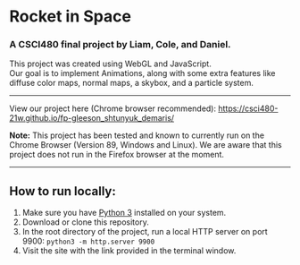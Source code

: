 # Rocket in Space
### A CSCI480 final project by Liam, Cole, and Daniel.

This project was created using WebGL and JavaScript.  
Our goal is to implement Animations, along with some extra features like diffuse color maps, normal maps,
a skybox, and a particle system.

___

View our project here (Chrome browser recommended): https://csci480-21w.github.io/fp-gleeson_shtunyuk_demaris/

__Note:__ This project has been tested and known to currently run on the Chrome Browser
(Version 89, Windows and Linux). We are aware that this project does not run in the Firefox browser at the moment.

___

## How to run locally:

1. Make sure you have [Python 3](https://www.python.org/downloads/) installed on your system.
2. Download or clone this repository.
3. In the root directory of the project, run a local HTTP server on port 9900:
`python3 -m http.server 9900`
4. Visit the site with the link provided in the terminal window.


